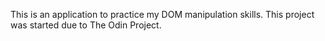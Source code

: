This is an application to practice my DOM manipulation skills. This project was started due to The Odin Project.